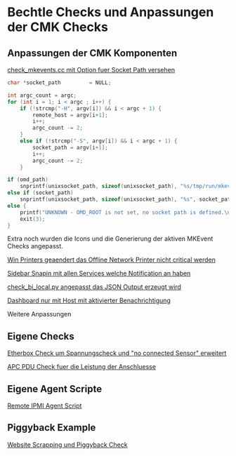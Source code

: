 # Bechtle Checks und Anpassungen der CMK Checks

## Anpassungen der CMK Komponenten

[check_mkevents.cc mit Option fuer Socket Path versehen](./classic-checks/check_mkevents/)

```cc
char *socket_path         = NULL;

int argc_count = argc;
for (int i = 1; i < argc ; i++) {
    if (!strcmp("-H", argv[i]) && i < argc + 1) {
        remote_host = argv[i+1];
        i++;
        argc_count -= 2;
    }
    else if (!strcmp("-S", argv[i]) && i < argc + 1) {
        socket_path = argv[i+1];
        i++;
        argc_count -= 2;
    } 

if (omd_path)
    snprintf(unixsocket_path, sizeof(unixsocket_path), "%s/tmp/run/mkeventd/status", omd_path);
else if (socket_path)
    snprintf(unixsocket_path, sizeof(unixsocket_path), "%s", socket_path );
else {
    printf("UNKNOWN - OMD_ROOT is not set, no socket path is defined.\n");
    exit(3);
}
```
Extra noch wurden die Icons und die Generierung der aktiven MKEvent Checks angepasst.

[Win Printers geaendert das Offline Network Printer nicht critical werden](./checks/win_printers/)

[Sidebar Snapin mit allen Services welche Notification an haben](./erweiterungen-webseite/sidebar_snapin_service_problem_short/)

[check_bi_local.py angepasst das JSON Output erzeugt wird](./local-checks/local_check_bi/)

[Dashboard nur mit Host mit aktivierter Benachrichtigung](./erweiterungen-webseite/dashboard_mit_benachrichtigung_only/)

Weitere Anpassungen

## Eigene Checks

[Etherbox Check um Spannungscheck und "no connected Sensor" erweitert](./checks/etherbox/)

[APC PDU Check fuer die Leistung der Anschluesse](./checks/apc_pdu/)

## Eigene Agent Scripte

[Remote IPMI Agent Script](./datasource-programms/agent_ipmi/)

## Piggyback Example

[Website Scrapping und Piggyback Check](./plugins/plugin_piggybag_example_webscrapping/)
